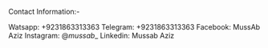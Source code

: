 Contact Information:-

Watsapp: +9231863313363
Telegram: +9231863313363
Facebook: MussAb Aziz
Instagram: @_mussab__
Linkedin: Mussab Aziz
